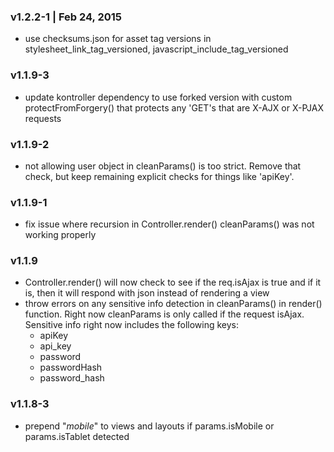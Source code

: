 ### v1.2.2-1 | Feb 24, 2015
- use checksums.json for asset tag versions in stylesheet_link_tag_versioned, javascript_include_tag_versioned

### v1.1.9-3
- update kontroller dependency to use forked version with custom protectFromForgery() that protects any 'GET's that are X-AJX or X-PJAX requests

### v1.1.9-2
- not allowing user object in cleanParams() is too strict. Remove that check, but keep remaining explicit checks for things like 'apiKey'.

### v1.1.9-1
- fix issue where recursion in Controller.render() cleanParams() was not working properly

### v1.1.9
- Controller.render() will now check to see if the req.isAjax is true and if it is, then it will respond with json instead of rendering a view
- throw errors on any sensitive info detection in cleanParams() in render() function. Right now cleanParams is only called if the request isAjax. Sensitive info right now includes the following keys:
  - apiKey
  - api_key
  - password
  - passwordHash
  - password_hash

### v1.1.8-3
- prepend "_mobile_" to views and layouts if params.isMobile or params.isTablet detected
